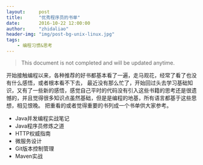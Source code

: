 ```yaml
---
layout:     post
title:      "优秀程序员的书单"
date:       2016-10-22 12:00:00
author:     "zhidaliao"
header-img: "img/post-bg-unix-linux.jpg"
tags:
    - 编程习惯&思考
---
```



> This document is not completed and will be updated anytime.

开始接触编程以来，各种推荐的好书都基本看了一遍，走马观花，经常了看了也没有什么感悟，或者根本看不下去，
最近没有那么忙了，开始回过头去学习基础知识，又有了一些新的感悟，感觉自己平时的代码没有引入这些书籍的思考还是很遗憾的，并且觉得很多知识点虽然基础，但是是编程的地基，所有语言都基于这些思想，相见恨晚。
把重看的或者觉得重要的书列成一个书单供大家参考。

- Java并发编程实战笔记
- Java程序员修炼之道
- HTTP权威指南
- 微服务设计
- Git版本控制管理
- Maven实战
